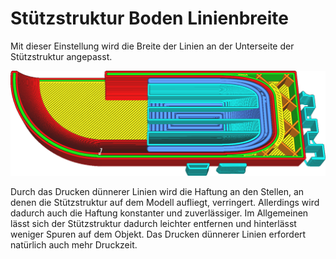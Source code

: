 Stützstruktur Boden Linienbreite
====
Mit dieser Einstellung wird die Breite der Linien an der Unterseite der Stützstruktur angepasst.

<!--screenshot {
"image_path": "support_bottom_line_width.png",
"models": [
    {
        "script": "gutter_lift.scad",
        "transformation": ["mirrorZ", "scale(0.5)"]
    }
],
"camera_position": [-45, 0, 104],
"camera_lookat": [0, 0, 3],
"settings": {
    "support_enable": true,
    "support_bottom_enable": true,
    "support_bottom_line_width": 0.8
},
"layer": 65,
"colours": 64
}-->
![Der Boden der Stützstruktur ( dunkelblau) ist mit breiteren Linien gedruckt als der Rest der Stützstruktur.](../images/support_bottom_line_width.png)

Durch das Drucken dünnerer Linien wird die Haftung an den Stellen, an denen die Stützstruktur auf dem Modell aufliegt, verringert. Allerdings wird dadurch auch die Haftung konstanter und zuverlässiger. Im Allgemeinen lässt sich der Stützstruktur dadurch leichter entfernen und hinterlässt weniger Spuren auf dem Objekt. Das Drucken dünnerer Linien erfordert natürlich auch mehr Druckzeit.